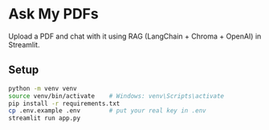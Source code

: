 # Ask My PDFs

Upload a PDF and chat with it using RAG (LangChain + Chroma + OpenAI) in Streamlit.

## Setup
```bash
python -m venv venv
source venv/bin/activate    # Windows: venv\Scripts\activate
pip install -r requirements.txt
cp .env.example .env        # put your real key in .env
streamlit run app.py
